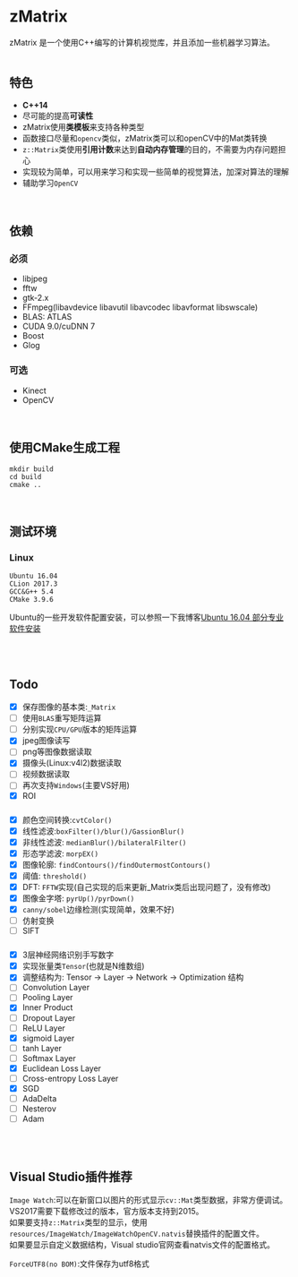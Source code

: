 # zMatrix

zMatrix 是一个使用C++编写的计算机视觉库，并且添加一些机器学习算法。
<br><br>

## 特色
* **C++14**
* 尽可能的提高**可读性**
* zMatrix使用**类模板**来支持各种类型
* 函数接口尽量和`opencv`类似，zMatrix类可以和openCV中的Mat类转换
* `z::Matrix`类使用**引用计数**来达到**自动内存管理**的目的，不需要为内存问题担心
* 实现较为简单，可以用来学习和实现一些简单的视觉算法，加深对算法的理解
* 辅助学习`OpenCV`

<br>

## 依赖
### 必须
- libjpeg
- fftw
- gtk-2.x
- FFmpeg(libavdevice libavutil libavcodec libavformat libswscale)
- BLAS: ATLAS
- CUDA 9.0/cuDNN 7
- Boost
- Glog
### 可选
- Kinect
- OpenCV

<br>

## 使用CMake生成工程
```
mkdir build
cd build
cmake ..
```
<br>

## 测试环境
### Linux
```
Ubuntu 16.04
CLion 2017.3
GCC&G++ 5.4
CMake 3.9.6
```
Ubuntu的一些开发软件配置安装，可以参照一下我博客[Ubuntu 16.04 部分专业软件安装](http://blog.csdn.net/ice__snow/article/details/53958765)

<br><br>

## Todo
 - [x] 保存图像的基本类:`_Matrix`
 - [ ] 使用`BLAS`重写矩阵运算
 - [ ] 分别实现`CPU/GPU`版本的矩阵运算
 - [x] jpeg图像读写
 - [ ] png等图像数据读取
 - [x] 摄像头(Linux:v4l2)数据读取
 - [ ] 视频数据读取
 - [ ] 再次支持`Windows`(主要VS好用)
 - [x] ROI
### 
 - [x] 颜色空间转换:`cvtColor()`
 - [x] 线性滤波:`boxFilter()/blur()/GassionBlur()`
 - [x] 非线性滤波: `medianBlur()/bilateralFilter()`
 - [x] 形态学滤波: `morpEX()`
 - [x] 图像轮廓: `findContours()/findOutermostContours()`
 - [x] 阈值: `threshold()`
 - [x] DFT: `FFTW`实现(自己实现的后来更新_Matrix类后出现问题了，没有修改)
 - [x] 图像金字塔: `pyrUp()/pyrDown()`
 - [x] `canny/sobel`边缘检测(实现简单，效果不好)
 - [ ] 仿射变换
 - [ ] SIFT
### 
 - [x] 3层神经网络识别手写数字
 - [x] 实现张量类`Tensor`(也就是N维数组)
 - [x] 调整结构为: Tensor -> Layer -> Network -> Optimization 结构
 - [ ] Convolution Layer
 - [ ] Pooling Layer
 - [x] Inner Product
 - [ ] Dropout Layer
 - [ ] ReLU Layer
 - [x] sigmoid Layer
 - [ ] tanh Layer
 - [ ] Softmax Layer
 - [x] Euclidean Loss Layer
 - [ ] Cross-entropy Loss Layer
 - [x] SGD
 - [ ] AdaDelta
 - [ ] Nesterov
 - [ ] Adam

<br><br>

## Visual Studio插件推荐
`Image Watch`:可以在新窗口以图片的形式显示`cv::Mat`类型数据，非常方便调试。VS2017需要下载修改过的版本，官方版本支持到2015。<br>
如果要支持`z::Matrix`类型的显示，使用`resources/ImageWatch/ImageWatchOpenCV.natvis`替换插件的配置文件。<br>
如果要显示自定义数据结构，Visual studio官网查看natvis文件的配置格式。

`ForceUTF8(no BOM)`:文件保存为utf8格式
